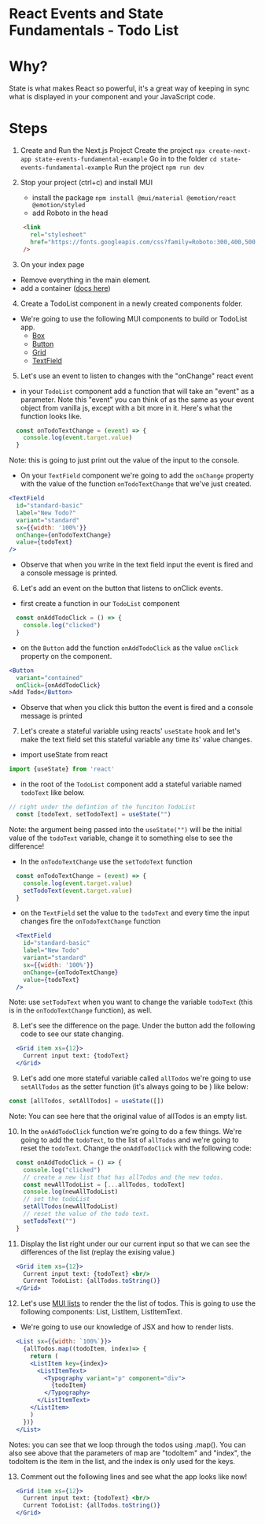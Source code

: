 # React Events and State Fundamentals - Todo List

# Why?

State is what makes React so powerful, it's a great way of keeping in sync what is displayed in your component and your JavaScript code.

# Steps
1. Create and Run the Next.js Project
    Create the project
    `npx create-next-app state-events-fundamental-example`
    Go in to the folder
    `cd state-events-fundamental-example`
    Run the project
    `npm run dev`

2. Stop your project (ctrl+c) and install MUI
	- install the package
	`npm install @mui/material @emotion/react @emotion/styled`
	- add Roboto in the head
```html
    <link
      rel="stylesheet"
      href="https://fonts.googleapis.com/css?family=Roboto:300,400,500,700&display=swap"
    />
```
3. On your index page
- Remove everything in the main element.
- add a container ([docs here](https://mui.com/material-ui/react-container/
))

4. Create a TodoList component in a newly created components folder.
- We're going to use the following MUI components to build or TodoList app.
	- [Box](https://mui.com/material-ui/react-box/)
	- [Button](https://mui.com/material-ui/react-button/#basic-button)
	- [Grid](https://mui.com/material-ui/react-grid/)
	- [TextField](https://mui.com/material-ui/react-text-field/)
5. Let's use an event to listen to changes with the "onChange" react event
- in your `TodoList` component add a function that will take an "event" as a parameter. Note this "event" you can think of as the same as your event object from vanilla js, except with a bit more in it. Here's what the function looks like.
```jsx
  const onTodoTextChange = (event) => {
    console.log(event.target.value)
  }
```
Note: this is going to just print out the value of the input to the console.
- On your `TextField` component we're going to add the `onChange` property with the value of the function `onTodoTextChange` that we've just created.
```jsx
<TextField
  id="standard-basic"
  label="New Todo?"
  variant="standard"
  sx={{width: '100%'}}
  onChange={onTodoTextChange}
  value={todoText}
/>
```
- Observe that when you write in the text field input the event is fired and a console message is printed.
6. Let's add an event on the button that listens to onClick events.
- first create a function in our `TodoList` component
```jsx
  const onAddTodoClick = () => {
    console.log("clicked")
  }
```
- on the `Button` add the function `onAddTodoClick` as the value `onClick` property on the component.
```jsx
<Button
  variant="contained"
  onClick={onAddTodoClick}
>Add Todo</Button>
```
- Observe that when you click this button the event is fired and a console message is printed
7. Let's create a stateful variable using reacts' `useState` hook and let's make the text field set this stateful variable any time its' value changes.
- import useState from react
```jsx
import {useState} from 'react'
```
- in the root of the `TodoList` component add a stateful variable named `todoText` like below.
```jsx
// right under the defintion of the funciton TodoList
  const [todoText, setTodoText] = useState("")
```
Note: the argument being passed into the  `useState("")` will be the initial value of the `todoText` variable, change it to something else to see the difference!
- In the `onTodoTextChange` use the `setTodoText` function 
```jsx
  const onTodoTextChange = (event) => {
    console.log(event.target.value)
    setTodoText(event.target.value)
  }
```
- on the `TextField` set the value to the `todoText` and every time the input changes fire the `onTodoTextChange` function
```jsx
  <TextField
    id="standard-basic"
    label="New Todo"
    variant="standard"
    sx={{width: '100%'}}
    onChange={onTodoTextChange}
    value={todoText}
  />
```
Note: use `setTodoText` when you want to change the variable `todoText` (this is in the `onTodoTextChange` function), as well. 


8. Let's see the difference on the page. Under the button add the following code to see our state changing.
```jsx
  <Grid item xs={12}>
    Current input text: {todoText}
  </Grid>
```
9. Let's add one more stateful variable called `allTodos` we're going to use `setAllTodos` as the setter function (it's always going to be ) like below:
```jsx
const [allTodos, setAllTodos] = useState([])
```
Note: You can see here that the original value of allTodos is an empty list.

10. In the `onAddTodoClick` function we're going to do a few things. We're going to add the `todoText`, to the list of `allTodos` and we're going to reset the `todoText`. Change the `onAddTodoClick` with the following code:
```jsx
  const onAddTodoClick = () => {
    console.log("clicked")
    // create a new list that has allTodos and the new todos.
    const newAllTodoList = [...allTodos, todoText]
    console.log(newAllTodoList)
    // set the todoList
    setAllTodos(newAllTodoList)
    // reset the value of the todo text.
    setTodoText("")
  }
```
11. Display the list right under our our current input so that we can see the differences of the list (replay the exising value.)
```jsx
  <Grid item xs={12}>
    Current input text: {todoText} <br/>
    Current TodoList: {allTodos.toString()}
  </Grid>
```
12. Let's use [MUI lists](https://mui.com/material-ui/react-list/#basic-list) to render the the list of todos. This is going to use the following components: List, ListItem, ListItemText.
- We're going to use our knowledge of JSX and how to render lists.
```jsx
  <List sx={{width: `100%`}}>
    {allTodos.map((todoItem, index)=> {
      return (
      <ListItem key={index}>
        <ListItemText>
          <Typography variant="p" component="div">
            {todoItem}
          </Typography>
        </ListItemText>
      </ListItem>
      )
    })}
  </List>
```
Notes: you can see that we loop through the todos using .map(). You can also see above that the parameters of map are "todoItem" and "index", the todoItem is the item in the list, and the index is only used for the keys.

13. Comment out the following lines and see what the app looks like now!
```jsx
  <Grid item xs={12}>
    Current input text: {todoText} <br/>
    Current TodoList: {allTodos.toString()}
  </Grid>
```